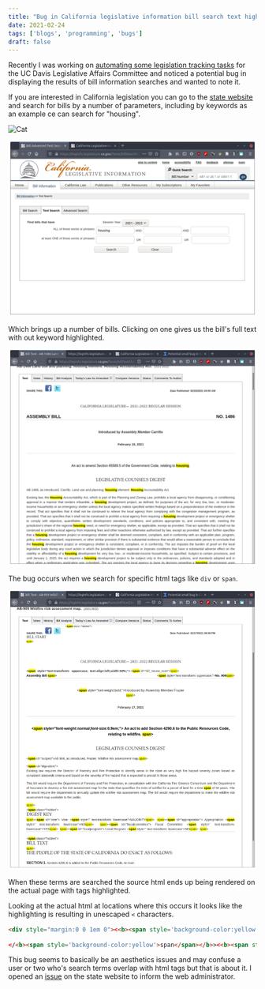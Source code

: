 ```yaml
---
title: "Bug in California legislative information bill search text highlighting"
date: 2021-02-24
tags: ['blogs', 'programming', 'bugs']
draft: false
---
```


Recently I was working on [automating some legislation tracking tasks](https://github.com/EthanHolleman/pyCaliLegi)
for the UC Davis Legislative Affairs Committee and noticed a potential
bug in displaying the results of bill information searches and wanted to
note it.

If you are interested in California legislation you can go to
the [state website](https://leginfo.legislature.ca.gov/faces/home.xhtml)
and search for bills by a number of parameters, including by keywords as an example ce can search for "housing".

<img src="https://www.rd.com/wp-content/uploads/2019/09/Cute-cat-lying-on-his-back-on-the-carpet.-Breed-British-mackerel-with-yellow-eyes-and-a-bushy-mustache.-Close-up-e1573490045672.jpg" alt="Cat">

![](/posts/images/legi_search.png)

Which brings up a number of bills. Clicking on one gives us the bill's 
full text with out keyword highlighted. 

![](/posts/images/housing_legi.png)

The bug occurs when we search for specific html tags like `div` or `span`.

![](/posts/images/span_legi.png)

When these terms are searched the source html ends up being rendered on the actual page with tags highlighted. 

Looking at the actual html at locations where this occurs it looks
like the highlighting is resulting in unescaped `<` characters.

```html
<div style="margin:0 0 1em 0"><<b><span style='background-color:yellow'>span</span></b>
```

```html
</<b><span style='background-color:yellow'>span</span></b>><<b><span style='background-color:yellow'>span</span></b>
```

This bug seems to basically be an aesthetics issues and may confuse
a user or two who's search terms overlap with html tags but that
is about it. I opened an [issue](https://leginfo.legislature.ca.gov/faces/feedbackDetail.xhtml?primaryFeedbackId=prim1614185686704) on 
the state website to inform the web administrator. 
